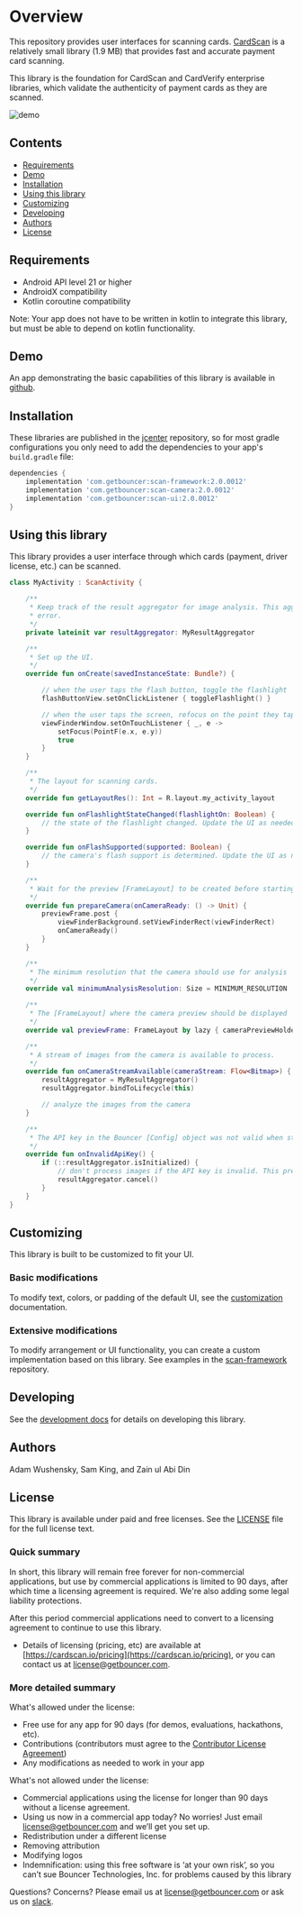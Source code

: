 # Overview

This repository provides user interfaces for scanning cards. [CardScan](https://cardscan.io/) is a relatively small library (1.9 MB) that provides fast and accurate payment card scanning.

This library is the foundation for CardScan and CardVerify enterprise libraries, which validate the authenticity of payment cards as they are scanned.

![demo](docs/images/demo.gif)

## Contents

* [Requirements](#requirements)
* [Demo](#demo)
* [Installation](#installation)
* [Using this library](#using-this-library)
* [Customizing](#customizing)
* [Developing](#developing)
* [Authors](#authors)
* [License](#license)

## Requirements

* Android API level 21 or higher
* AndroidX compatibility
* Kotlin coroutine compatibility

Note: Your app does not have to be written in kotlin to integrate this library, but must be able to depend on kotlin functionality.

## Demo

An app demonstrating the basic capabilities of this library is available in [github](https://github.com/getbouncer/cardscan-demo-android).

## Installation

These libraries are published in the [jcenter](https://jcenter.bintray.com/com/getbouncer/) repository, so for most gradle configurations you only need to add the dependencies to your app's `build.gradle` file:

```gradle
dependencies {
    implementation 'com.getbouncer:scan-framework:2.0.0012'
    implementation 'com.getbouncer:scan-camera:2.0.0012'
    implementation 'com.getbouncer:scan-ui:2.0.0012'
}
```

## Using this library

This library provides a user interface through which cards (payment, driver license, etc.) can be scanned.

```kotlin
class MyActivity : ScanActivity {

    /**
     * Keep track of the result aggregator for image analysis. This aggregator will stop analyzing in the event of an
     * error.
     */
    private lateinit var resultAggregator: MyResultAggregator

    /**
     * Set up the UI.
     */
    override fun onCreate(savedInstanceState: Bundle?) {

        // when the user taps the flash button, toggle the flashlight
        flashButtonView.setOnClickListener { toggleFlashlight() }

        // when the user taps the screen, refocus on the point they tapped
        viewFinderWindow.setOnTouchListener { _, e ->
            setFocus(PointF(e.x, e.y))
            true
        }
    }

    /**
     * The layout for scanning cards.
     */
    override fun getLayoutRes(): Int = R.layout.my_activity_layout

    override fun onFlashlightStateChanged(flashlightOn: Boolean) {
        // the state of the flashlight changed. Update the UI as needed.
    }

    override fun onFlashSupported(supported: Boolean) {
        // the camera's flash support is determined. Update the UI as needed.
    }

    /**
     * Wait for the preview [FrameLayout] to be created before starting the camera
     */
    override fun prepareCamera(onCameraReady: () -> Unit) {
        previewFrame.post {
            viewFinderBackground.setViewFinderRect(viewFinderRect)
            onCameraReady()
        }
    }

    /**
     * The minimum resolution that the camera should use for analysis
     */
    override val minimumAnalysisResolution: Size = MINIMUM_RESOLUTION

    /**
     * The [FrameLayout] where the camera preview should be displayed
     */
    override val previewFrame: FrameLayout by lazy { cameraPreviewHolder }

    /**
     * A stream of images from the camera is available to process.
     */
    override fun onCameraStreamAvailable(cameraStream: Flow<Bitmap>) {
        resultAggregator = MyResultAggregator()
        resultAggregator.bindToLifecycle(this)

        // analyze the images from the camera
    }

    /**
     * The API key in the Bouncer [Config] object was not valid when starting this activity.
     */
    override fun onInvalidApiKey() {
        if (::resultAggregator.isInitialized) {
            // don't process images if the API key is invalid. This prevents bad network calls.
            resultAggregator.cancel()
        }
    }
}
```

## Customizing

This library is built to be customized to fit your UI.

### Basic modifications

To modify text, colors, or padding of the default UI, see the [customization](docs/customize.md) documentation.

### Extensive modifications

To modify arrangement or UI functionality, you can create a custom implementation based on this library. See examples in the [scan-framework](https://github.com/getbouncer/scan-framework-android) repository.

## Developing

See the [development docs](docs/develop.md) for details on developing this library.

## Authors

Adam Wushensky, Sam King, and Zain ul Abi Din

## License

This library is available under paid and free licenses. See the [LICENSE](LICENSE) file for the full license text.

### Quick summary
In short, this library will remain free forever for non-commercial applications, but use by commercial applications is limited to 90 days, after which time a licensing agreement is required. We're also adding some legal liability protections.

After this period commercial applications need to convert to a licensing agreement to continue to use this library.
* Details of licensing (pricing, etc) are available at [https://cardscan.io/pricing](https://cardscan.io/pricing), or you can contact us at [license@getbouncer.com](mailto:license@getbouncer.com).

### More detailed summary
What's allowed under the license:
* Free use for any app for 90 days (for demos, evaluations, hackathons, etc).
* Contributions (contributors must agree to the [Contributor License Agreement](Contributor%20License%20Agreement))
* Any modifications as needed to work in your app

What's not allowed under the license:
* Commercial applications using the license for longer than 90 days without a license agreement. 
* Using us now in a commercial app today? No worries! Just email [license@getbouncer.com](mailto:license@getbouncer.com) and we’ll get you set up.
* Redistribution under a different license
* Removing attribution
* Modifying logos
* Indemnification: using this free software is ‘at your own risk’, so you can’t sue Bouncer Technologies, Inc. for problems caused by this library

Questions? Concerns? Please email us at [license@getbouncer.com](mailto:license@getbouncer.com) or ask us on [slack](https://getbouncer.slack.com).
